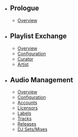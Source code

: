 - ## Prologue
    - [Overview](/{{route}}/{{version}}/overview)
- ## Playlist Exchange
    - [Overview](/{{route}}/{{version}}/playlist-exchange/overview)
    - [Configuration](/{{route}}/{{version}}/playlist-exchange/overview)
    - [Curator](/{{route}}/{{version}}/playlist-exchange/overview)
    - [Artist](/{{route}}/{{version}}/playlist-exchange/overview)
- ## Audio Management
    - [Overview](/{{route}}/{{version}}/audio-management/overview)
    - [Configuration](/{{route}}/{{version}}/audio-management/overview)
    - [Accounts](/{{route}}/{{version}}/audio-management/overview)
    - [Licensors](/{{route}}/{{version}}/audio-management/overview)
    - [Labels](/{{route}}/{{version}}/audio-management/overview)
    - [Tracks](/{{route}}/{{version}}/audio-management/overview)
    - [Releases](/{{route}}/{{version}}/audio-management/overview)
    - [DJ Sets/Mixes](/{{route}}/{{version}}/audio-management/overview)

